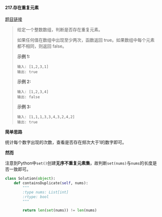 #### 217.存在重复元素
[题目链接](https://leetcode-cn.com/problems/contains-duplicate/)
> 给定一个整数数组，判断是否存在重复元素。
>
> 如果任何值在数组中出现至少两次，函数返回 true。如果数组中每个元素都不相同，则返回 false。
>
> **示例 1:**
>
> ```
> 输入: [1,2,3,1]
> 输出: true
> ```
>
> **示例 2:**
>
> ```
> 输入: [1,2,3,4]
> 输出: false
> ```
>
> **示例 3:**
>
> ```
> 输入: [1,1,1,3,3,4,3,2,4,2]
> 输出: true
> ```

**简单思路**

统计每个数字出现的次数，查看是否存在频次大于1的数字即可。

**然而**

注意到Python中```set()```创建**无序不重复元素集**，故判断```set(nums)```与```nums```的长度是否一致即可。

```python
class Solution(object):
    def containsDuplicate(self, nums):
        """
        :type nums: List[int]
        :rtype: bool
        """
        
        return len(set(nums)) != len(nums)
```


